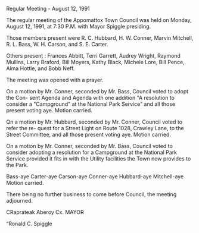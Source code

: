 Regular Meeting - August 12, 1991

The regular meeting of the Appomattox Town Council was held on Monday, August 12,
1991, at 7:30 P.M. with Mayor Spiggle presiding.

Those members present were R. C. Hubbard, H. W. Conner, Marvin Mitchell,
R. L. Bass, W. H. Carson, and S. E. Carter.

Others present : Frances Abbitt, Terri Garrett, Audrey Wright, Raymond Mullins,
Larry Braford, Bill Moyers, Kathy Black, Michele Lore, Bill Pence, Alma Hottle,
and Bobb Neff.

The meeting was opened with a prayer.

On a motion by Mr. Conner, seconded by Mr. Bass, Council voted to adopt the Con-
sent Agenda and Agenda with one addition "A resolution to consider a "Campground"
at the National Park Service” and all those present voting aye. Motion carried.

Qn a motion by Mr. Hubbard, seconded by Mr. Conner, Council voted to refer the re-
quest for a Street Light on Route 1028, Crawley Lane, to the Street Committee,
and all those present voting aye. Motion carried.

On a motion by Mr. Conner, seconded by Mr. Bass, Council voted to consider
adopting a resolution for a Campground at the National Park Service provided it
fits in with the Utility facilities the Town now provides to the Park.

Bass-aye Carter-aye Carson-aye Conner-aye Hubbard-aye Mitchell-aye Motion
carried.

There being no further business to come before Council, the meeting adjourned.

CRaprateak Aberoy Cx. MAYOR

“Ronald C. Spiggle

